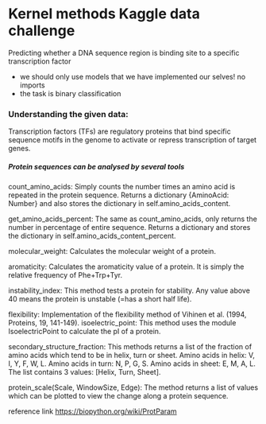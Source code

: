 # Kernel methods Kaggle data challenge

Predicting whether a DNA sequence region is binding site to a specific transcription factor

- we should only use models that we have implemented our selves! no imports
- the task is binary classification

### Understanding the given data:
Transcription factors (TFs) are regulatory proteins that bind specific sequence motifs in the genome to activate or repress transcription of target genes.


##### Protein sequences can be analysed by several tools

count_amino_acids: Simply counts the number times an amino acid is repeated in the protein sequence. Returns a dictionary {AminoAcid: Number} and also stores the dictionary in self.amino_acids_content.

get_amino_acids_percent: The same as count_amino_acids, only returns the number in percentage of entire sequence. Returns a dictionary and stores the dictionary in self.amino_acids_content_percent.

molecular_weight: Calculates the molecular weight of a protein.

aromaticity: Calculates the aromaticity value of a protein. It is simply the relative frequency of Phe+Trp+Tyr.

instability_index: This method tests a protein for stability. Any value above 40 means the protein is unstable (=has a short half life).

flexibility: Implementation of the flexibility method of Vihinen et al. (1994, Proteins, 19, 141-149).
isoelectric_point: This method uses the module IsoelectricPoint to calculate the pI of a protein.

secondary_structure_fraction: This methods returns a list of the fraction of amino acids which tend to be in helix, turn or sheet.
Amino acids in helix: V, I, Y, F, W, L.
Amino acids in turn: N, P, G, S.
Amino acids in sheet: E, M, A, L.
The list contains 3 values: [Helix, Turn, Sheet].

protein_scale(Scale, WindowSize, Edge): The method returns a list of values which can be plotted to view the change along a protein sequence.

reference link https://biopython.org/wiki/ProtParam
